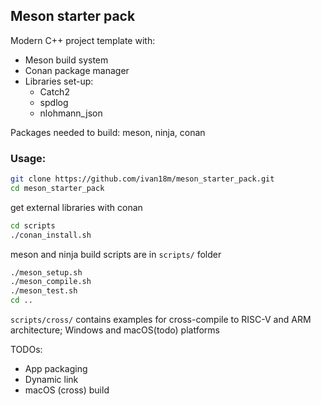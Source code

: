 ## Meson starter pack
Modern C++ project template with: 
* Meson build system
* Conan package manager 
* Libraries set-up:
    * Catch2
    * spdlog
    * nlohmann_json

Packages needed to build: meson, ninja, conan  
### Usage:
```bash
git clone https://github.com/ivan18m/meson_starter_pack.git
cd meson_starter_pack
```
get external libraries with conan
```bash
cd scripts
./conan_install.sh
```
meson and ninja build scripts are in `scripts/` folder 
```bash
./meson_setup.sh
./meson_compile.sh
./meson_test.sh
cd ..
``` 

`scripts/cross/` contains examples for cross-compile to RISC-V and ARM architecture; Windows and macOS(todo) platforms  

TODOs:
* App packaging
* Dynamic link
* macOS (cross) build